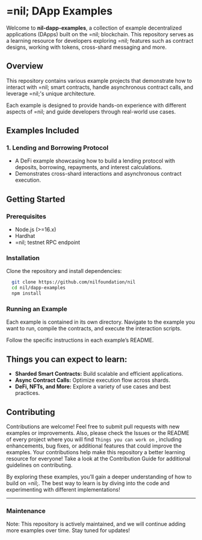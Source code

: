 # =nil; DApp Examples

Welcome to **nil-dapp-examples**, a collection of example decentralized applications (DApps) built on the =nil; blockchain. This repository serves as a learning resource for developers exploring =nil; features such as contract designs, working with tokens, cross-shard messaging and more.

## Overview

This repository contains various example projects that demonstrate how to interact with =nil; smart contracts, handle asynchronous contract calls, and leverage =nil;'s unique architecture.

Each example is designed to provide hands-on experience with different aspects of =nil; and guide developers through real-world use cases.

## Examples Included

### 1. **Lending and Borrowing Protocol**

- A DeFi example showcasing how to build a lending protocol with deposits, borrowing, repayments, and interest calculations.
- Demonstrates cross-shard interactions and asynchronous contract execution.

## Getting Started

### Prerequisites

- Node.js (>=16.x)
- Hardhat
- \=nil; testnet RPC endpoint

### Installation

Clone the repository and install dependencies:

```sh
  git clone https://github.com/nilfoundation/nil
  cd nil/dapp-examples
  npm install
```

### Running an Example

Each example is contained in its own directory. Navigate to the example you want to run, compile the contracts, and execute the interaction scripts.

Follow the specific instructions in each example’s README.

## Things you can expect to learn:

- **Sharded Smart Contracts:** Build scalable and efficient applications.
- **Async Contract Calls:** Optimize execution flow across shards.
- **DeFi, NFTs, and More:** Explore a variety of use cases and best practices.

## Contributing

Contributions are welcome! Feel free to submit pull requests with new examples or improvements. Also, please check the Issues or the README of every project where you will find `Things you can work on` , including enhancements, bug fixes, or additional features that could improve the examples. Your contributions help make this repository a better learning resource for everyone! Take a look at the Contribution Guide for additional guidelines on contributing.

By exploring these examples, you’ll gain a deeper understanding of how to build on =nil;. The best way to learn is by diving into the code and experimenting with different implementations! 

--- 

### Maintenance

Note: This repository is actively maintained, and we will continue adding more examples over time. Stay tuned for updates!
